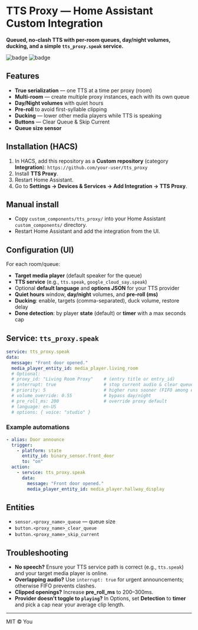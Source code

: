 # TTS Proxy — Home Assistant Custom Integration

**Queued, no-clash TTS with per-room queues, day/night volumes, ducking, and a simple `tts_proxy.speak` service.**

![badge](https://img.shields.io/badge/HA-Custom%20Component-blue) ![badge](https://img.shields.io/github/v/release/your-user/tts_proxy)

## Features
- **True serialization** — one TTS at a time per proxy (room)
- **Multi-room** — create multiple proxy instances, each with its own queue
- **Day/Night volumes** with quiet hours
- **Pre-roll** to avoid first-syllable clipping
- **Ducking** — lower other media players while TTS is speaking
- **Buttons** — Clear Queue & Skip Current
- **Queue size sensor**

## Installation (HACS)
1. In HACS, add this repository as a **Custom repository** (category **Integration**): `https://github.com/your-user/tts_proxy`
2. Install **TTS Proxy**.
3. Restart Home Assistant.
4. Go to **Settings → Devices & Services → Add Integration → TTS Proxy**.

## Manual install
- Copy `custom_components/tts_proxy/` into your Home Assistant `custom_components/` directory.
- Restart Home Assistant and add the integration from the UI.

## Configuration (UI)
For each room/queue:
- **Target media player** (default speaker for the queue)
- **TTS service** (e.g., `tts.speak`, `google_cloud_say.speak`)
- Optional **default language** and **options JSON** for your TTS provider
- **Quiet hours** window, **day/night** volumes, and **pre-roll (ms)**
- **Ducking**: enable, targets (comma-separated), duck volume, restore delay
- **Done detection**: by player **state** (default) or **timer** with a max seconds cap

## Service: `tts_proxy.speak`
```yaml
service: tts_proxy.speak
data:
  message: "Front door opened."
  media_player_entity_id: media_player.living_room
  # Optional:
  # proxy_id: "Living Room Proxy"    # (entry title or entry_id)
  # interrupt: true                  # stop current audio & clear queue
  # priority: 5                      # higher runs sooner (FIFO among equals)
  # volume_override: 0.55            # bypass day/night
  # pre_roll_ms: 200                 # override proxy default
  # language: en-US
  # options: { voice: "studio" }
```

### Example automations
```yaml
- alias: Door announce
  trigger:
    - platform: state
      entity_id: binary_sensor.front_door
      to: "on"
  action:
    - service: tts_proxy.speak
      data:
        message: "Front door opened."
        media_player_entity_id: media_player.hallway_display
```

## Entities
- `sensor.<proxy_name>_queue` — queue size
- `button.<proxy_name>_clear_queue`
- `button.<proxy_name>_skip_current`

## Troubleshooting
- **No speech?** Ensure your TTS service path is correct (e.g., `tts.speak`) and your target media player is online.
- **Overlapping audio?** Use `interrupt: true` for urgent announcements; otherwise FIFO prevents clashes.
- **Clipped openings?** Increase **pre_roll_ms** to 200–300ms.
- **Provider doesn't toggle to `playing`?** In Options, set **Detection** to **timer** and pick a cap near your average clip length.

---

MIT © You